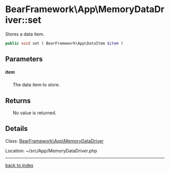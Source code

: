 # BearFramework\App\MemoryDataDriver::set

Stores a data item.

```php
public void set ( BearFramework\App\DataItem $item )
```

## Parameters

##### item

&nbsp;&nbsp;&nbsp;&nbsp;&nbsp;&nbsp;The data item to store.

## Returns

&nbsp;&nbsp;&nbsp;&nbsp;&nbsp;&nbsp;No value is returned.

## Details

Class: [BearFramework\App\MemoryDataDriver](bearframework.app.memorydatadriver.class.md)

Location: ~/src/App/MemoryDataDriver.php

---

[back to index](index.md)

